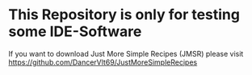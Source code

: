 # This Repository is only for testing some IDE-Software

If you want to download Just More Simple Recipes (JMSR)
please visit https://github.com/DancerVlt69/JustMoreSimpleRecipes
